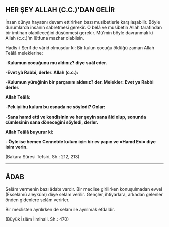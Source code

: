 ## HER ŞEY ALLAH (C.C.)'DAN GELİR

İnsan dünya hayatını devam ettirirken bazı musibetlerle karşılaşabilir. Böyle durumlarda insanın sabretmesi gerekir. O belâ ve musibetin Allah tarafından bir imtihan olabileceğini düşünmesi gerekir. Mü'min böyle davranmalı ki Allah (c.c.)'ın lütfuna mazhar olabilsin.

Hadîs-i Şerif de vârid olmuşdur ki: Bir ku­lun çocuğu öldüğü zaman Allah Teâlâ meleklerine:

-**Kulumun çocuğunu mu aldınız? diye suâl eder.**

-**Evet yâ Rabbi, derler. Allah (c.c.):**

-**Kulumun yüreğinin bir parçasını aldınız? der. Melekler: Evet ya Rabbi derler.**

**Allah Teâlâ:**

-**Pek iyi bu kulum bu esnada ne söyledi? Onlar:**

-**Sana hamd etti ve kendisinin ve her şe­yin sana âid olup, sonunda cümlesinin sana döneceğini söyledi, derler.**

**Allah Teâlâ buyurur ki:**

**-  Öyle ise hemen Cennetde kulum için bir ev yapın ve «Hamd Evi» diye isim verin.**

(Bakara Sûresi Tefsiri, Sh.: 212, 213)

<hr>

## ÂDAB

Selâm vermenin bazı âdabı vardır. Bir mec­lise girilirken konuşulmadan evvel (Esselâmû aleykûm) diıye selâm verilir. Gençler, ihtiyarlara, arkadan gelenler önden gidenlere selâm verirler.

Bir meclisten ayrılırken de selâm ile ayrıl­mak efdaldir.

(Büyük İslâm İlmihali. Sh.: 470)
